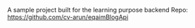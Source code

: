 A sample project built for the learning purpose 
backend Repo: https://github.com/cv-arun/eqaimBlogApi   
